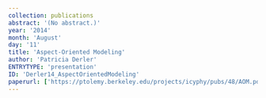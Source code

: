 ```yaml
---
collection: publications
abstract: '(No abstract.)'
year: '2014'
month: 'August'
day: '11'
title: 'Aspect-Oriented Modeling'
author: 'Patricia Derler'
ENTRYTYPE: 'presentation'
ID: 'Derler14_AspectOrientedModeling'
paperurl: ['https://ptolemy.berkeley.edu/projects/icyphy/pubs/48/AOM.pdf']
---
```

